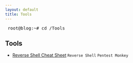 ```yaml
---
layout: default
title: Tools
---
```

<pre> root@blog:~# cd /Tools </pre>  
## **Tools**

- [Reverse Shell Cheat Sheet](https://isaac-ken.github.io/posts/Tools/Reverse_Shell_Cheat_Sheet.html) `Reverse Shell` `Pentest Monkey`
